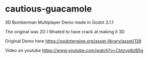 # cautious-guacamole
3D Bomberman Multiplayer Demo  made in Godot 3.1.1

The original was 2D I Wnated to have crack at making it 3D

Original Demo here
https://godotengine.org/asset-library/asset/139

Video on youtube
https://www.youtube.com/watch?v=Cbtzvp8zB5g

